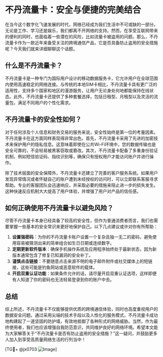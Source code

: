 # 不丹流量卡：安全与便捷的完美结合

在当今这个数字化飞速发展的时代，网络已经成为我们生活中不可或缺的一部分。无论是工作、学习还是娱乐，我们都离不开网络的支持。然而，在享受互联网带来的便利的同时，也面临着一些潜在的风险，比如流量卡被盗用的问题。那么，不丹流量卡作为一款近年来备受关注的跨境通信产品，它是否具备防止盗用的安全措施呢？今天我们就来详细聊聊这个话题。

## 什么是不丹流量卡？

不丹流量卡是一种专门为国际用户设计的移动数据服务卡，它允许用户在全球范围内使用高速稳定的网络连接。与传统的本地SIM卡相比，不丹流量卡具有更广泛的适用性，支持多个国家和地区的漫游服务，让用户无论身处何地都能保持在线状态。此外，不丹流量卡还提供了多种套餐选择，包括日租型、月租型以及灵活的流量包，满足不同用户的个性化需求。

## 不丹流量卡的安全性如何？

对于任何涉及个人信息和财务交易的服务来说，安全性始终是第一位的考量因素。不丹流量卡在这方面同样表现得非常出色。首先，不丹流量卡采用了先进的加密技术来保护用户的隐私信息。这意味着即使在公共Wi-Fi环境中，您的数据传输也是安全可靠的，不会轻易被黑客窃取或篡改。其次，不丹流量卡配备了多重身份验证机制，例如短信验证码、指纹识别等，确保只有授权用户才能访问账户并进行操作。

除了技术层面的安全保障外，不丹流量卡还建立了完善的客户服务系统。如果用户发现异常情况或者怀疑自己的账户遭到未经授权的访问时，可以立即联系客服寻求帮助。专业的客服团队会迅速响应，并采取必要的措施来阻止进一步的损失发生。这种快速反应机制大大提高了用户体验，并增强了用户对产品的信任感。

## 如何正确使用不丹流量卡以避免风险？

尽管不丹流量卡本身已经具备了较高的安全性，但作为普通消费者而言，我们也需要掌握一些基本的安全常识来更好地保护自己。以下几点建议或许对你有所帮助：

1. **设置强密码**：为你的不丹流量卡账户设置一个复杂且独一无二的密码，避免使用容易被猜测出来的简单组合如生日日期或连续数字。
2. **定期更新软件版本**：确保手机操作系统及应用程序始终处于最新状态，因为新版本通常包含了修复已知漏洞的安全补丁。
3. **谨慎点击链接**：不要随意点击来源不明的电子邮件附件或社交媒体上的短链接，这些可能是钓鱼网站或恶意软件的载体。
4. **开启双重认证功能**：如果条件允许的话，请尽量开启双重认证选项，这样即便有人知道了你的密码也无法轻易登录到你的账户中去。

## 总结

综上所述，不丹流量卡不仅能够提供优质的跨境通信体验，同时也高度重视用户的数据安全问题。通过采用尖端的技术手段以及人性化的服务模式，不丹流量卡成功地构建起了一道坚固的防护墙，有效地抵御了各种形式的网络威胁。当然，作为最终使用者，我们也应该增强自我防范意识，共同维护良好的网络环境。希望本文能为大家解答关于“不丹流量卡是否有防止盗用的安全措施？”这一疑问，并鼓励更多人加入到享受高质量网络生活的行列当中！

[TG💪+ @jx0703 ![Image](https://github.com/user-attachments/assets/dbca1d08-cadb-493c-b0ec-ad6f7a83f270)]